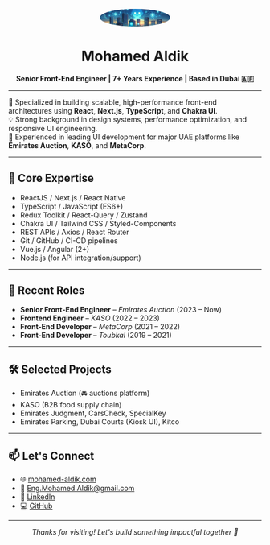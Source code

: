 <p align="center">
  <img src="profile.jpg" alt="Mohamed Aldik" width="140" style="border-radius: 50%;" />
</p>

<h1 align="center">Mohamed Aldik</h1>
<p align="center">
  <strong>Senior Front-End Engineer | 7+ Years Experience | Based in Dubai 🇦🇪</strong>
</p>

---

🎯 Specialized in building scalable, high-performance front-end architectures using **React**, **Next.js**, **TypeScript**, and **Chakra UI**.  
💡 Strong background in design systems, performance optimization, and responsive UI engineering.  
🔧 Experienced in leading UI development for major UAE platforms like **Emirates Auction**, **KASO**, and **MetaCorp**.

---

## 🧠 Core Expertise

- ReactJS / Next.js / React Native
- TypeScript / JavaScript (ES6+)
- Redux Toolkit / React-Query / Zustand
- Chakra UI / Tailwind CSS / Styled-Components
- REST APIs / Axios / React Router
- Git / GitHub / CI-CD pipelines
- Vue.js / Angular (2+)
- Node.js (for API integration/support)

---

## 🏢 Recent Roles

- **Senior Front-End Engineer** – *Emirates Auction* (2023 – Now)  
- **Frontend Engineer** – *KASO* (2022 – 2023)  
- **Front-End Developer** – *MetaCorp* (2021 – 2022)  
- **Front-End Developer** – *Toubkal* (2019 – 2021)  

---

## 🛠 Selected Projects

- Emirates Auction (🚘 auctions platform)  
- KASO (B2B food supply chain)  
- Emirates Judgment, CarsCheck, SpecialKey  
- Emirates Parking, Dubai Courts (Kiosk UI), Kitco  

---

## 📫 Let's Connect

- 🌐 [mohamed-aldik.com](https://mohamed-aldik.com)  
- 📧 [Eng.Mohamed.Aldik@gmail.com](mailto:Eng.Mohamed.Aldik@gmail.com)  
- 💼 [LinkedIn](https://www.linkedin.com/in/mohamed-aldik)  
- 💻 [GitHub](https://github.com/Mohamed-Aldik)

---

<p align="center"><i>Thanks for visiting! Let's build something impactful together 🚀</i></p>

